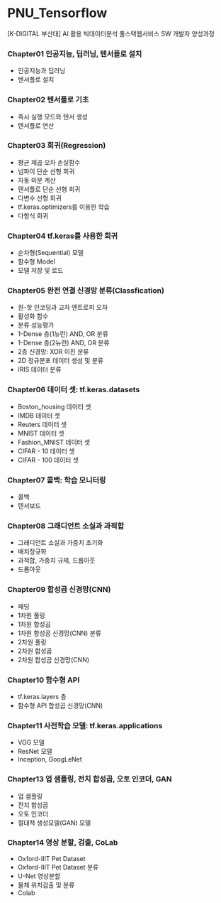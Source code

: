 # PNU_Tensorflow
[K-DIGITAL 부산대] AI 활용 빅데이터분석 풀스택웹서비스 SW 개발자 양성과정

### Chapter01 인공지능, 딥러닝, 텐서플로 설치
- 인공지능과 딥러닝
- 텐서플로 설치

### Chapter02 텐서플로 기초
- 즉시 실행 모드와 텐서 생성
- 텐서플로 연산

### Chapter03 회귀(Regression)
- 평균 제곱 오차 손실함수
- 넘파이 단순 선형 회귀
- 자동 미분 계산
- 텐서플로 단순 선형 회귀
- 다변수 선형 회귀
- tf.keras.optimizers를 이용한 학습
- 다항식 회귀

### Chapter04 tf.keras를 사용한 회귀
- 순차형(Sequential) 모델
- 함수형 Model
- 모델 저장 및 로드

### Chapter05 완전 연결 신경망 분류(Classfication)
- 원-핫 인코딩과 교차 엔트로피 오차
- 활성화 함수
- 분류 성능평가
- 1-Dense 층(1뉴런) AND, OR 분류
- 1-Dense 층(2뉴런) AND, OR 분류
- 2층 신경망: XOR 이진 분류
- 2D 정규분포 데이터 생성 및 분류
- IRIS 데이터 분류

### Chapter06 데이터 셋: tf.keras.datasets
- Boston_housing 데이터 셋
- IMDB 데이터 셋
- Reuters 데이터 셋
- MNIST 데이터 셋
- Fashion_MNIST 데이터 셋
- CIFAR - 10 데이터 셋
- CIFAR - 100 데이터 셋

### Chapter07 콜백: 학습 모니터링
- 콜백
- 텐서보드

### Chapter08 그래디언트 소실과 과적합
- 그래디언트 소실과 가중치 초기화
- 배치정규화
- 과적합, 가중치 규제, 드롭아웃
- 드롭아웃

### Chapter09 합성곱 신경망(CNN)
- 패딩
- 1차원 풀링
- 1차원 합성곱
- 1차원 합성곱 신경망(CNN) 분류
- 2차원 풀링
- 2차원 합성곱
- 2차원 합성곱 신경망(CNN)

### Chapter10 함수형 API
- tf.keras.layers 층
- 함수형 API 합성곱 신경망(CNN)

### Chapter11 사전학습 모델: tf.keras.applications
- VGG 모델
- ResNet 모델
- Inception, GoogLeNet

### Chapter13 업 샘플링, 전치 합성곱, 오토 인코더, GAN
- 업 샘플링
- 전치 합성곱
- 오토 인코더
- 절대적 생성모델(GAN) 모델

### Chapter14 영상 분할, 검출, CoLab
- Oxford-IIIT Pet Dataset
- Oxford-IIIT Pet Dataset 분류
- U-Net 영상분할
- 물체 위치검출 및 분류
- Colab 
